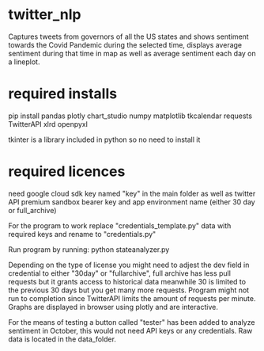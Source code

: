# twitter_nlp
Captures tweets from governors of all the US states and shows sentiment towards the Covid Pandemic during the selected time, displays average sentiment during that time in map as well as average sentiment each day on a lineplot.

# required installs
pip install pandas plotly chart_studio numpy matplotlib tkcalendar requests TwitterAPI xlrd openpyxl

tkinter is a library included in python so no need to install it

# required licences
need google cloud sdk key named "key" in the main folder as well as twitter API premium sandbox bearer key and app environment name (either 30 day or full_archive)

For the program to work replace "credentials_template.py" data with required keys and rename to "credentials.py"

Run program by running: python stateanalyzer.py

Depending on the type of license you might need to adjest the dev field in credential to either "30day" or "fullarchive", full archive has less pull requests but it grants access to historical data meanwhile 30 is limited to the previous 30 days but you get many more requests. Program might not run to completion since TwitterAPI limits the amount of requests per minute. Graphs are displayed in browser using plotly and are interactive.

For the means of testing a button called "tester" has been added to analyze sentiment in October, this would not need API keys or any credentials. Raw data is located in the data_folder.


